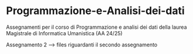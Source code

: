 # Programmazione-e-Analisi-dei-dati
Assegnamenti per il corso di Programmazione e analisi dei dati della laurea Magistrale di Informatica Umanistica (AA 24/25)

Assegnamento 2 --> files riguardanti il secondo assegnamento

